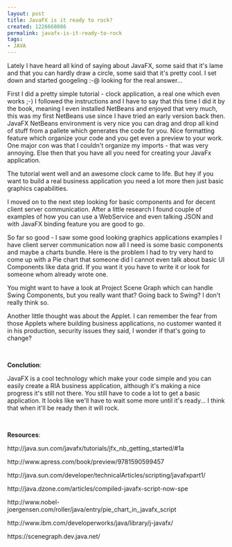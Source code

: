 ```yaml
---
layout: post
title: JavaFX is it ready to rock?
created: 1226668086
permalink: javafx-is-it-ready-to-rock
tags:
- JAVA
---
```

<p>Lately I have heard all kind of saying about JavaFX, some said that it's lame and that you can hardly draw a circle, some said that it's pretty cool. I set down and started googeling :-@ looking for the real answer...</p> <p>First I did a pretty simple tutorial - clock application, a real one which even works ;-) I followed the instructions and I have to say that this time I did it by the book, meaning I even installed NetBeans and enjoyed that very much, this was my first NetBeans use since I have tried an early version back then. JavaFX NetBeans environment is very nice you can drag and drop all kind of stuff from a pallete which generates the code for you. Nice formatting feature which organize your code and you get even a preview to your work. One major con was that I couldn't organize my imports - that was very annoying. Else then that you have all you need for creating your JavaFx application.</p> <p>The tutorial went well and an awesome clock came to life. But hey if you want to build a real business application you need a lot more then just basic graphics capabilities.</p> <p>I moved on to the next step looking for basic components and for decent client server communication. After a little research I found couple of examples of how you can use a WebService and even talking JSON and with JavaFX binding feature you are good to go.</p> <p>So far so good - I saw some good looking graphics applications examples I have client server communication now all I need is some basic components and maybe a charts bundle. Here is the problem I had to try very hard to come up with a Pie chart that someone did I cannot even talk about basic UI Components like data grid. If you want it you have to write it or look for someone whom already wrote one.</p> <p>You might want to have a look at Project Scene Graph which can handle Swing Components, but you really want that? Going back to Swing? I don't really think so.</p> <p>Another little thought was about the Applet. I can remember the fear from those Applets where building business applications, no customer wanted it in his production, security issues they said, I wonder if that's going to change?</p> <p>&nbsp;</p><p><span style="font-weight: bold;">Conclution</span>:</p><p>JavaFX is a cool technology which make your code simple and you can easily create a RIA business application, although it's making a nice progress it's still not there. You still have to code a lot to get a basic application. It looks like we'll have to wait some more until it's ready... I think that when it'll be ready then it will rock.</p><p>&nbsp;</p><p><strong>Resources</strong>:</p><p>http://java.sun.com/javafx/tutorials/jfx_nb_getting_started/#1a</p><p>http://www.apress.com/book/preview/9781590599457</p><p>http://java.sun.com/developer/technicalArticles/scripting/javafxpart1/</p><p>http://java.dzone.com/articles/compiled-javafx-script-now-spe</p><p>http://www.nobel-joergensen.com/roller/java/entry/pie_chart_in_javafx_script</p><p>http://www.ibm.com/developerworks/java/library/j-javafx/</p><p>https://scenegraph.dev.java.net/</p><p>&nbsp;</p><p>&nbsp;</p>

